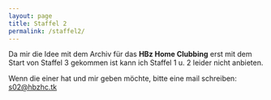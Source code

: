 ```yaml
---
layout: page
title: Staffel 2
permalink: /staffel2/
---
```


Da mir die Idee mit dem Archiv für das <b>HBz Home Clubbing</b> erst mit dem Start von Staffel 3 gekommen ist kann ich Staffel 1 u. 2 leider nicht anbieten.

Wenn die einer hat und mir geben möchte, bitte eine mail schreiben: [s02@hbzhc.tk](mailto:s02@hbzhc.tk)